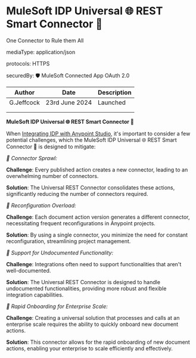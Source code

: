 # MuleSoft IDP Universal 🌐 REST Smart Connector 🔌
One Connector to Rule them All

  mediaType: application/json

  protocols: HTTPS

  securedBy: 🛡️ MuleSoft Connected App OAuth 2.0

  | Author | Date | Description
  | -------- | ------- | ------- |
  | G.Jeffcock | 23rd June 2024 | Launched| 
  |||| 
  ||||

  **MuleSoft IDP Universal 🌐 REST Smart Connector 🔌**

  When [Integrating IDP with Anypoint Studio](https://docs.mulesoft.com/idp/integrating-idp-with-anypoint-studio), it's important to consider a few potential challenges, which the MuleSoft IDP Universal 🌐 REST Smart Connector 🔌 is designed to mitigate:

  *📍 Connector Sprawl:*

  **Challenge**: Every published action creates a new connector, leading to an overwhelming number of connectors.

  **Solution**: The Universal REST Connector consolidates these actions, significantly reducing the number of connectors required.

  *📍 Reconfiguration Overload:*

  **Challenge**: Each document action version generates a different connector, necessitating frequent reconfigurations in Anypoint projects.

  **Solution**: By using a single connector, you minimize the need for constant reconfiguration, streamlining project management.

  *📍 Support for Undocumented Functionality:*

  **Challenge**: Integrations often need to support functionalities that aren't well-documented.

  **Solution**: The Universal REST Connector is designed to handle undocumented functionalities, providing more robust and flexible integration capabilities.

  *📍 Rapid Onboarding for Enterprise Scale:*

  **Challenge**: Creating a universal solution that processes and calls at an enterprise scale requires the ability to quickly onboard new document actions.

  **Solution**: This connector allows for the rapid onboarding of new document actions, enabling your enterprise to scale efficiently and effectively.
